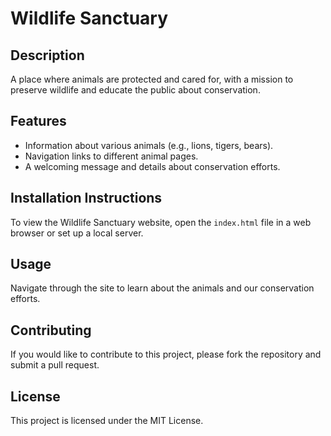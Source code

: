 # Wildlife Sanctuary

## Description

A place where animals are protected and cared for, with a mission to preserve wildlife and educate the public about conservation.

## Features

- Information about various animals (e.g., lions, tigers, bears).
- Navigation links to different animal pages.
- A welcoming message and details about conservation efforts.

## Installation Instructions

To view the Wildlife Sanctuary website, open the `index.html` file in a web browser or set up a local server.

## Usage

Navigate through the site to learn about the animals and our conservation efforts.

## Contributing

If you would like to contribute to this project, please fork the repository and submit a pull request.

## License

This project is licensed under the MIT License.
